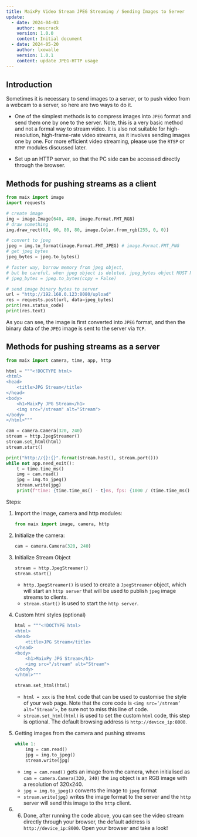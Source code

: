 ```yaml
---
title: MaixPy Video Stream JPEG Streaming / Sending Images to Server
update:
  - date: 2024-04-03
    author: neucrack
    version: 1.0.0
    content: Initial document
  - date: 2024-05-20
    author: lxowalle
    version: 1.0.1
    content: update JPEG-HTTP usage
---
```


## Introduction

Sometimes it is necessary to send images to a server, or to push video from a webcam to a server, so here are two ways to do it.

- One of the simplest methods is to compress images into `JPEG` format and send them one by one to the server. Note, this is a very basic method and not a formal way to stream video. It is also not suitable for high-resolution, high-frame-rate video streams, as it involves sending images one by one. For more efficient video streaming, please use the `RTSP` or `RTMP` modules discussed later.

- Set up an HTTP server, so that the PC side can be accessed directly through the browser.

## Methods for pushing streams as a client

```python
from maix import image
import requests

# create image
img = image.Image(640, 480, image.Format.FMT_RGB)
# draw something
img.draw_rect(60, 60, 80, 80, image.Color.from_rgb(255, 0, 0))

# convert to jpeg
jpeg = img.to_format(image.Format.FMT_JPEG) # image.Format.FMT_PNG
# get jpeg bytes
jpeg_bytes = jpeg.to_bytes()

# faster way, borrow memory from jpeg object,
# but be careful, when jpeg object is deleted, jpeg_bytes object MUST NOT be used, or program will crash
# jpeg_bytes = jpeg.to_bytes(copy = False)

# send image binary bytes to server
url = "http://192.168.0.123:8080/upload"
res = requests.post(url, data=jpeg_bytes)
print(res.status_code)
print(res.text)
```

As you can see, the image is first converted into `JPEG` format, and then the binary data of the `JPEG` image is sent to the server via `TCP`.

## Methods for pushing streams as a server

```python
from maix import camera, time, app, http

html = """<!DOCTYPE html>
<html>
<head>
    <title>JPG Stream</title>
</head>
<body>
    <h1>MaixPy JPG Stream</h1>
    <img src="/stream" alt="Stream">
</body>
</html>"""

cam = camera.Camera(320, 240)
stream = http.JpegStreamer()
stream.set_html(html)
stream.start()

print("http://{}:{}".format(stream.host(), stream.port()))
while not app.need_exit():
    t = time.time_ms()
    img = cam.read()
    jpg = img.to_jpeg()
    stream.write(jpg)
    print(f"time: {time.time_ms() - t}ms, fps: {1000 / (time.time_ms() - t)}")
```

Steps:

1. Import the image, camera and http modules:

   ```python
   from maix import image, camera, http
   ```

2. Initialize the camera:

   ```python
   cam = camera.Camera(320, 240)
   ```


3. Initialize Stream Object

   ```python
   stream = http.JpegStreamer()
   stream.start()
   ```

   - `http.JpegStreamer()` is used to create a `JpegStreamer` object, which will start an `http server` that will be used to publish `jpeg` image streams to clients.
   - `stream.start()` is used to start the `http server`.

4. Custom html styles (optional)

   ```python
   html = """<!DOCTYPE html>
   <html>
   <head>
       <title>JPG Stream</title>
   </head>
   <body>
       <h1>MaixPy JPG Stream</h1>
       <img src="/stream" alt="Stream">
   </body>
   </html>"""

   stream.set_html(html)
   ```

   - `html = xxx` is the `html` code that can be used to customise the style of your web page. Note that the core code is `<img src=‘/stream’ alt=‘Stream’>`, be sure not to miss this line of code.
   - `stream.set_html(html)` is used to set the custom `html` code, this step is optional. The default browsing address is `http://device_ip:8000`.

5. Getting images from the camera and pushing streams

   ```python
   while 1:
       img = cam.read()
       jpg = img.to_jpeg()
       stream.write(jpg)
   ```

   - `img = cam.read()` gets an image from the camera, when initialised as `cam = camera.Camera(320, 240)` the `img` object is an RGB image with a resolution of 320x240.
   - `jpg = img.to_jpeg()` converts the image to `jpeg` format
   - `stream.write(jpg)` writes the image format to the server and the `http` server will send this image to the `http` client.

6. 6. Done, after running the code above, you can see the video stream directly through your browser, the default address is `http://device_ip:8000`. Open your browser and take a look!


